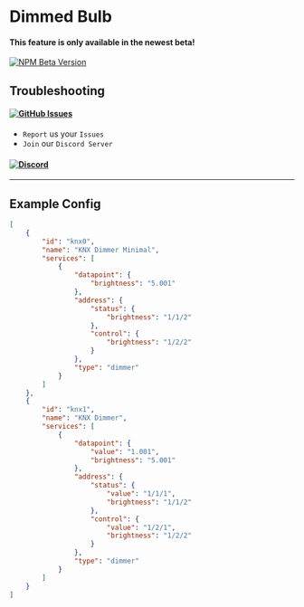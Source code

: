 # Dimmed Bulb

#### This feature is only available in the newest beta!
[![NPM Beta Version](https://img.shields.io/npm/v/homebridge-syntex-knx/beta?color=orange&label=beta&style=for-the-badge)](https://www.npmjs.com/package/homebridge-syntex-knx)

## Troubleshooting
#### [![GitHub Issues](https://img.shields.io/github/issues-raw/SynTexDZN/homebridge-syntex-knx?logo=github&style=for-the-badge)](https://github.com/SynTexDZN/homebridge-syntex-knx/issues)
- `Report` us your `Issues`
- `Join` our `Discord Server`
#### [![Discord](https://img.shields.io/discord/442095224953634828?color=5865F2&logoColor=white&label=discord&logo=discord&style=for-the-badge)](https://discord.gg/XUqghtw4DE)


---


## Example Config
```json
[
    {
        "id": "knx0",
        "name": "KNX Dimmer Minimal",
        "services": [
            {
                "datapoint": {
                    "brightness": "5.001"
                },
                "address": {
                    "status": {
                        "brightness": "1/1/2"
                    },
                    "control": {
                        "brightness": "1/2/2"
                    }
                },
                "type": "dimmer"
            }
        ]
    },
    {
        "id": "knx1",
        "name": "KNX Dimmer",
        "services": [
            {
                "datapoint": {
                    "value": "1.001",
                    "brightness": "5.001"
                },
                "address": {
                    "status": {
                        "value": "1/1/1",
                        "brightness": "1/1/2"
                    },
                    "control": {
                        "value": "1/2/1",
                        "brightness": "1/2/2"
                    }
                },
                "type": "dimmer"
            }
        ]
    }
]
```